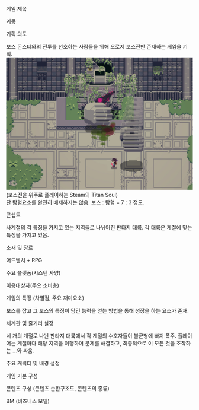 게임 제목

계몽

기획 의도

보스 몬스터와의 전투를 선호하는 사람들을 위해 오로지 보스전만 존재하는 게임을 기획. <br>
![Titan Soul](./images/Titan_Soul.png)<br>
(보스전을 위주로 플레이하는 Steam의 Titan Soul)<br>
단 탐험요소를 완전히 배제하지는 않음. 보스 : 탐험 = 7 : 3 정도.

콘셉트

사계절의 각 특징을 가지고 있는 지역들로 나뉘어진 판타지 대륙.
각 대륙은 계절에 맞는 특징을 가지고 있음.

소재 및 장르

어드벤처 + RPG

주요 플랫폼(시스템 사양)

이용대상자(주요 소비층)

게임의 특징 (차별점, 주요 재미요소)

보스를 잡고 그 보스의 특징이 담긴 능력을 얻는 방법을 통해 성장을 하는 요소가 존재.

세계관 및 줄거리 설정

네 개의 계절로 나뉜 판타지 대륙에서 각 계절의 수호자들이 불균형에 빠져 폭주.
플레이어는 계절마다 해당 지역을 여행하며 문제를 해결하고, 최종적으로 이 모든 것을 조작하는 ...와 싸움.

주요 캐릭터 및 배경 설정

게임 기본 구성

콘텐츠 구성 (콘텐츠 순환구조도, 콘텐츠의 종류)

BM (비즈니스 모델)
